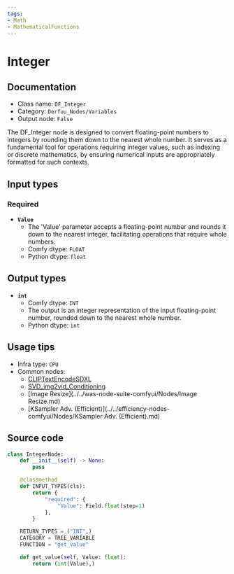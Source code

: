 ```yaml
---
tags:
- Math
- MathematicalFunctions
---
```


# Integer
## Documentation
- Class name: `DF_Integer`
- Category: `Derfuu_Nodes/Variables`
- Output node: `False`

The DF_Integer node is designed to convert floating-point numbers to integers by rounding them down to the nearest whole number. It serves as a fundamental tool for operations requiring integer values, such as indexing or discrete mathematics, by ensuring numerical inputs are appropriately formatted for such contexts.
## Input types
### Required
- **`Value`**
    - The 'Value' parameter accepts a floating-point number and rounds it down to the nearest integer, facilitating operations that require whole numbers.
    - Comfy dtype: `FLOAT`
    - Python dtype: `float`
## Output types
- **`int`**
    - Comfy dtype: `INT`
    - The output is an integer representation of the input floating-point number, rounded down to the nearest whole number.
    - Python dtype: `int`
## Usage tips
- Infra type: `CPU`
- Common nodes:
    - [CLIPTextEncodeSDXL](../../Comfy/Nodes/CLIPTextEncodeSDXL.md)
    - [SVD_img2vid_Conditioning](../../Comfy/Nodes/SVD_img2vid_Conditioning.md)
    - [Image Resize](../../was-node-suite-comfyui/Nodes/Image Resize.md)
    - [KSampler Adv. (Efficient)](../../efficiency-nodes-comfyui/Nodes/KSampler Adv. (Efficient).md)



## Source code
```python
class IntegerNode:
    def __init__(self) -> None:
        pass

    @classmethod
    def INPUT_TYPES(cls):
        return {
            "required": {
                "Value": Field.float(step=1)
            },
        }

    RETURN_TYPES = ("INT",)
    CATEGORY = TREE_VARIABLE
    FUNCTION = "get_value"

    def get_value(self, Value: float):
        return (int(Value),)

```
